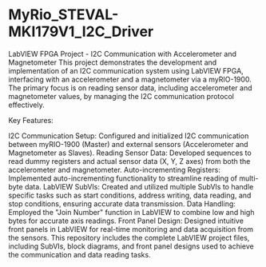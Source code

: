 # MyRio_STEVAL-MKI179V1_I2C_Driver

LabVIEW FPGA Project - I2C Communication with Accelerometer and Magnetometer
This project demonstrates the development and implementation of an I2C communication system using LabVIEW FPGA, interfacing with an accelerometer and a magnetometer via a myRIO-1900. The primary focus is on reading sensor data, including accelerometer and magnetometer values, by managing the I2C communication protocol effectively.

Key Features:

I2C Communication Setup: Configured and initialized I2C communication between myRIO-1900 (Master) and external sensors (Accelerometer and Magnetometer as Slaves).
Reading Sensor Data: Developed sequences to read dummy registers and actual sensor data (X, Y, Z axes) from both the accelerometer and magnetometer.
Auto-incrementing Registers: Implemented auto-incrementing functionality to streamline reading of multi-byte data.
LabVIEW SubVIs: Created and utilized multiple SubVIs to handle specific tasks such as start conditions, address writing, data reading, and stop conditions, ensuring accurate data transmission.
Data Handling: Employed the "Join Number" function in LabVIEW to combine low and high bytes for accurate axis readings.
Front Panel Design: Designed intuitive front panels in LabVIEW for real-time monitoring and data acquisition from the sensors.
This repository includes the complete LabVIEW project files, including SubVIs, block diagrams, and front panel designs used to achieve the communication and data reading tasks.

